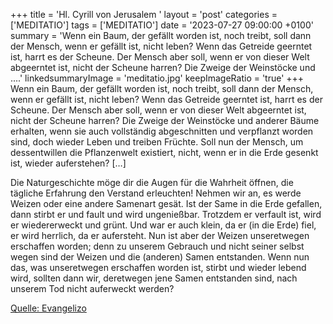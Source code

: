 +++
title = 'Hl. Cyrill von Jerusalem  '
layout = 'post'
categories = ['MEDITATIO']
tags = ['MEDITATIO']
date = '2023-07-27 09:00:00 +0100'
summary = 'Wenn ein Baum, der gefällt worden ist, noch treibt, soll dann der Mensch, wenn er gefällt ist, nicht leben? Wenn das Getreide geerntet ist, harrt es der Scheune. Der Mensch aber soll, wenn er von dieser Welt abgeerntet ist, nicht der Scheune harren? Die Zweige der Weinstöcke und ....'
linkedsummaryImage = 'meditatio.jpg'
keepImageRatio = 'true'
+++
Wenn ein Baum, der gefällt worden ist, noch treibt, soll dann der Mensch, wenn er gefällt ist, nicht leben? Wenn das Getreide geerntet ist, harrt es der Scheune. Der Mensch aber soll, wenn er von dieser Welt abgeerntet ist, nicht der Scheune harren? Die Zweige der Weinstöcke und anderer Bäume erhalten, wenn sie auch vollständig abgeschnitten und verpflanzt worden sind, doch wieder Leben und treiben Früchte.<!--more--> Soll nun der Mensch, um dessentwillen die Pflanzenwelt existiert, nicht, wenn er in die Erde gesenkt ist, wieder auferstehen? […]

Die Naturgeschichte möge dir die Augen für die Wahrheit öffnen, die tägliche Erfahrung den Verstand erleuchten! Nehmen wir an, es werde Weizen oder eine andere Samenart gesät. Ist der Same in die Erde gefallen, dann stirbt er und fault und wird ungenießbar. Trotzdem er verfault ist, wird er wiedererweckt und grünt. Und war er auch klein, da er (in die Erde) fiel, er wird herrlich, da er aufersteht. Nun ist aber der Weizen unseretwegen erschaffen worden; denn zu unserem Gebrauch und nicht seiner selbst wegen sind der Weizen und die (anderen) Samen entstanden. Wenn nun das, was unseretwegen erschaffen worden ist, stirbt und wieder lebend wird, sollten dann wir, deretwegen jene Samen entstanden sind, nach unserem Tod nicht auferweckt werden?




[Quelle: Evangelizo](https://evangeliumtagfuertag.org/DE/gospel)

